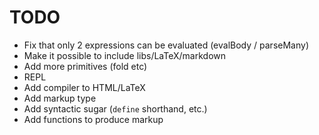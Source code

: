 # TODO
* Fix that only 2 expressions can be evaluated (evalBody / parseMany)
* Make it possible to include libs/LaTeX/markdown
* Add more primitives (fold etc)
* REPL
* Add compiler to HTML/LaTeX
* Add markup type
* Add syntactic sugar (`define` shorthand, etc.)
* Add functions to produce markup

